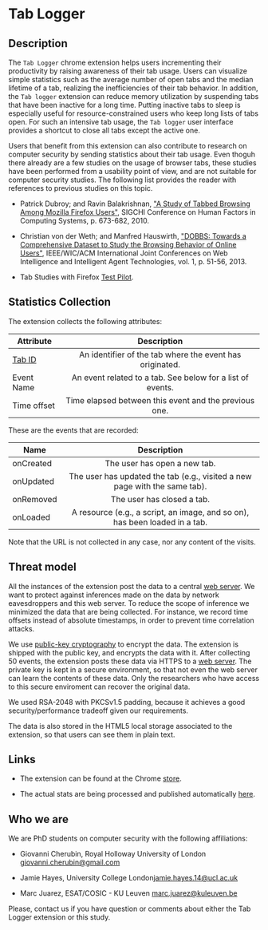 
Tab Logger
==========


Description
-----------

The `Tab Logger` chrome extension helps users incrementing their productivity by raising awareness of their tab usage. Users can visualize simple statistics such as the average number of open tabs and the median lifetime of a tab, realizing the inefficiencies of their tab behavior. In addition, the `Tab logger` extension can reduce memory utilization by suspending tabs that have been inactive for a long time. Putting inactive tabs to sleep is especially useful for resource-constrained users who keep long lists of tabs open. For such an intensive tab usage, the `Tab logger` user interface provides a shortcut to close all tabs except the active one.

Users that benefit from this extension can also contribute to research on computer security by sending statistics about their tab usage. Even thoguh there already are a few studies on the usage of browser tabs, these studies have been performed from a usability point of view, and are not suitable for computer security studies. The following list provides the reader with references to previous studies on this topic.

* Patrick Dubroy; and Ravin Balakrishnan, ["A Study of Tabbed Browsing Among Mozilla Firefox Users"](http://dubroy.com/research/chi2010-a-study-of-tabbed-browsing.pdf), SIGCHI Conference on Human Factors in Computing Systems, p. 673-682, 2010.

* Christian von der Weth; and Manfred Hauswirth, ["DOBBS: Towards a Comprehensive Dataset to Study the Browsing Behavior of Online Users"](http://arxiv.org/abs/1307.1542), IEEE/WIC/ACM International Joint Conferences on Web Intelligence and Intelligent Agent Technologies, vol. 1, p. 51-56, 2013.

* Tab Studies with Firefox [Test Pilot](http://dubroy.com/blog/how-many-tabs-do-people-use-now-with-real-data).



Statistics Collection
---------------------

The extension collects the following attributes:

| Attribute                                                       | Description                                                |
| --------------------------------------------------------------- |:----------------------------------------------------------:|
| [Tab ID](https://developer.chrome.com/extensions/tabs#type-Tab) | An identifier of the tab where the event has originated.   |
| Event Name                                                      | An event related to a tab. See below for a list of events. |
| Time offset                                                     | Time elapsed between this event and the previous one.      |


These are the events that are recorded:

| Name      | Description                                                                 |
| ----------|:---------------------------------------------------------------------------:|
| onCreated | The user has open a new tab.                                                |
| onUpdated | The user has updated the tab (e.g., visited a new page with the same tab).  |
| onRemoved | The user has closed a tab.                                                  |
| onLoaded  | A resource (e.g., a script, an image, and so on), has been loaded in a tab. |



Note that the URL is not collected in any case, nor any content of the visits.



Threat model
-------------

All the instances of the extension post the data to a central [web server](https://tablog-webfpext.rhcloud.com). We want to protect against inferences made on the data by network eavesdroppers and this web server. To reduce the scope of inference we minimized the data that are being collected. For instance, we record time offsets instead of absolute timestamps, in order to prevent time correlation attacks.

We use [public-key cryptography](https://en.wikipedia.org/wiki/Public-key_cryptography) to encrypt the data. The extension is shipped with the public key, and encrypts the data with it. After collecting 50 events, the extension posts these data via HTTPS to a [web server](https://tablog-webfpext.rhcloud.com). The private key is kept in a secure environment, so that not even the web server can learn the contents of these data. Only the researchers who have access to this secure enviroment can recover the original data.

We used RSA-2048 with PKCSv1.5 padding, because it achieves a good security/performance tradeoff given our requirements.

The data is also stored in the HTML5 local storage associated to the extension, so that users can see them in plain text.


Links
-----

* The extension can be found at the Chrome [store](https://chrome.google.com/webstore/detail/tab-logger/ekpdejagmfcppgcbhnmlhkkjbhenjnhd).

* The actual stats are being processed and published automatically [here](https://tablog-webfpext.rhcloud.com/stats.html).



Who we are
----------

We are PhD students on computer security with the following affiliations:

* Giovanni Cherubin, Royal Holloway University of London <giovanni.cherubin@gmail.com>

* Jamie Hayes, University College London<jamie.hayes.14@ucl.ac.uk>

* Marc Juarez, ESAT/COSIC - KU Leuven <marc.juarez@kuleuven.be>

Please, contact us if you have question or comments about either the Tab Logger extension or this study.
